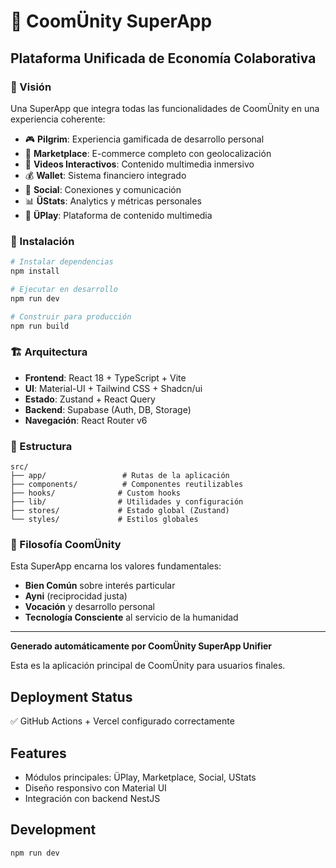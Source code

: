 # 🌟 CoomÜnity SuperApp

## Plataforma Unificada de Economía Colaborativa

### 🎯 Visión
Una SuperApp que integra todas las funcionalidades de CoomÜnity en una experiencia coherente:

- 🎮 **Pilgrim**: Experiencia gamificada de desarrollo personal
- 🏪 **Marketplace**: E-commerce completo con geolocalización  
- 🔴 **Videos Interactivos**: Contenido multimedia inmersivo
- 💰 **Wallet**: Sistema financiero integrado
- 👥 **Social**: Conexiones y comunicación
- 📊 **ÜStats**: Analytics y métricas personales
- 🎵 **ÜPlay**: Plataforma de contenido multimedia

### 🚀 Instalación

```bash
# Instalar dependencias
npm install

# Ejecutar en desarrollo
npm run dev

# Construir para producción
npm run build
```

### 🏗️ Arquitectura

- **Frontend**: React 18 + TypeScript + Vite
- **UI**: Material-UI + Tailwind CSS + Shadcn/ui
- **Estado**: Zustand + React Query
- **Backend**: Supabase (Auth, DB, Storage)
- **Navegación**: React Router v6

### 📁 Estructura

```
src/
├── app/                 # Rutas de la aplicación
├── components/          # Componentes reutilizables
├── hooks/              # Custom hooks
├── lib/                # Utilidades y configuración
├── stores/             # Estado global (Zustand)
└── styles/             # Estilos globales
```

### 🌱 Filosofía CoomÜnity

Esta SuperApp encarna los valores fundamentales:
- **Bien Común** sobre interés particular
- **Ayni** (reciprocidad justa)
- **Vocación** y desarrollo personal
- **Tecnología Consciente** al servicio de la humanidad

---

**Generado automáticamente por CoomÜnity SuperApp Unifier**

Esta es la aplicación principal de CoomÜnity para usuarios finales.

## Deployment Status
✅ GitHub Actions + Vercel configurado correctamente

## Features
- Módulos principales: ÜPlay, Marketplace, Social, UStats
- Diseño responsivo con Material UI
- Integración con backend NestJS

## Development
```bash
npm run dev
```
